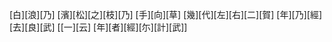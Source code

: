 [白][浪][乃] [濱][松][之][枝][乃] [手][向][草] [幾][代][左][右][二][賀] [年][乃][經][去][良][武] [[一][云] [年][者][經][尓][計][武]]
